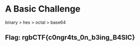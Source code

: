# A Basic Challenge

binary &gt; hex &gt; octal &gt; base64

## Flag: rgbCTF{c0ngr4ts\_0n\_b3ing\_B4SIC}


